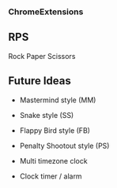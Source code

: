 ### ChromeExtensions


## RPS

Rock Paper Scissors



## Future Ideas

+ Mastermind style (MM)
+ Snake style (SS)
+ Flappy Bird style (FB)
+ Penalty Shootout style (PS)

  
+ Multi timezone clock 
+ Clock timer / alarm
